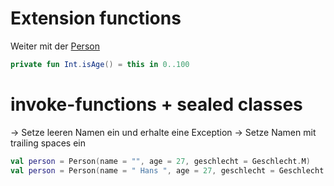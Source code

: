 # Extension functions

Weiter mit der [Person](src/main/kotlin/de/larmic/workshop/kotlin/script/part1/Person.kt)

```kotlin
private fun Int.isAge() = this in 0..100
```

# invoke-functions + sealed classes

-> Setze leeren Namen ein und erhalte eine Exception
-> Setze Namen mit trailing spaces ein

```kotlin
val person = Person(name = "", age = 27, geschlecht = Geschlecht.M)
val person = Person(name = " Hans ", age = 27, geschlecht = Geschlecht.M)
```